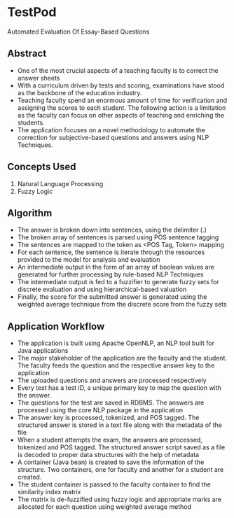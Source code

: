 # TestPod
Automated Evaluation Of Essay-Based Questions

## Abstract

- One of the most crucial aspects of a teaching faculty is to correct the answer sheets
- With a curriculum driven by tests and scoring, examinations have stood as the backbone of the education industry.
- Teaching faculty spend an enormous amount of time for verification and assigning the scores to each student. The following action is a limitation as the faculty can focus on other aspects of teaching and enriching the students.
- The application focuses on a novel methodology to automate the correction for subjective-based questions and answers using NLP Techniques.

## Concepts Used

1. Natural Language Processing
2. Fuzzy Logic

## Algorithm

- The answer is broken down into
sentences, using the delimiter (.)
- The broken array of sentences is
parsed using POS sentence tagging
- The sentences are mapped to the
token as <POS Tag, Token> mapping
- For each sentence, the sentence is
iterate through the resources
provided to the model for analysis and
evaluation
- An intermediate output in the form
of an array of boolean values are generated for further processing by rule-based NLP Techniques
- The intermediate output is fed to a fuzzifier to generate fuzzy sets for
discrete evaluation and using hierarchical-based valuation
- Finally, the score for the submitted answer is generated using the
weighted average technique from the discrete score from the fuzzy sets

## Application Workflow

- The application is built using Apache OpenNLP, an NLP tool built for Java
applications
- The major stakeholder of the application are the faculty and the
student. The faculty feeds the question and the respective answer key to
the application
- The uploaded questions and answers are processed
respectively
- Every test has a test ID, a unique primary key to map the
question with the answer.
- The questions for the test are saved in
RDBMS. The answers are processed using the core NLP package in the
application
- The answer key is processed, tokenized, and POS tagged. The
structured answer is stored in a text file along with the metadata of the
file
- When a student attempts the exam, the answers are processed,
tokenized and POS tagged. The structured answer script saved as a file is
decoded to proper data structures with the help of metadata
- A container (Java bean) is created to save the information of the structure. Two
containers, one for faculty and another for a student are created.
- The student container is passed to the faculty container to find the similarity index
matrix
- The matrix is de-fuzzified using fuzzy logic and appropriate marks
are allocated for each question using weighted average method
